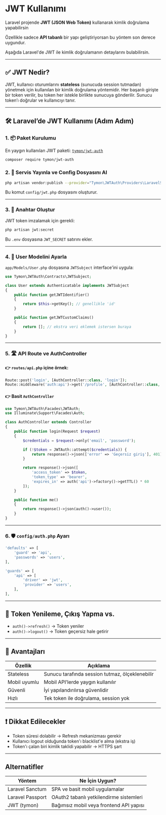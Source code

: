 # JWT Kullanımı

Laravel projende **JWT (JSON Web Token)** kullanarak kimlik doğrulama yapabilirsin

Özellikle sadece **API tabanlı** bir yapı geliştiriyorsan bu yöntem son derece uygundur.

Aşağıda Laravel'de JWT ile kimlik doğrulamanın detaylarını bulabilirsin.

---

## ✅ **JWT Nedir?**

JWT, kullanıcı oturumlarını **stateless** (sunucuda session tutmadan) yönetmek için kullanılan bir kimlik doğrulama yöntemidir. Her başarılı girişte bir token verilir, bu token her istekle birlikte sunucuya gönderilir. Sunucu token’ı doğrular ve kullanıcıyı tanır.

---

## 🛠️ Laravel’de JWT Kullanımı (Adım Adım)

### 1. 📦 Paket Kurulumu

En yaygın kullanılan JWT paketi: [`tymon/jwt-auth`](https://github.com/tymondesigns/jwt-auth)

```bash
composer require tymon/jwt-auth
```

### 2. 🧩 Servis Yayınla ve Config Dosyasını Al

```bash
php artisan vendor:publish --provider="Tymon\JWTAuth\Providers\LaravelServiceProvider"
```

Bu komut `config/jwt.php` dosyasını oluşturur.

---

### 3. 🔐 Anahtar Oluştur

JWT token imzalamak için gerekli:

```bash
php artisan jwt:secret
```

Bu `.env` dosyasına `JWT_SECRET` satırını ekler.

---

### 4. 🧑 User Modelini Ayarla

`app/Models/User.php` dosyasına `JWTSubject` interface'ini uygula:

```php
use Tymon\JWTAuth\Contracts\JWTSubject;

class User extends Authenticatable implements JWTSubject
{
    public function getJWTIdentifier()
    {
        return $this->getKey(); // genellikle 'id'
    }

    public function getJWTCustomClaims()
    {
        return []; // ekstra veri eklemek istersen buraya
    }
}
```

---

### 5. 🛣️ API Route ve AuthController

#### 👉 `routes/api.php` içine örnek:

```php
Route::post('login', [AuthController::class, 'login']);
Route::middleware('auth:api')->get('/profile', [AuthController::class, 'me']);
```

#### 👉 Basit `AuthController`

```php
use Tymon\JWTAuth\Facades\JWTAuth;
use Illuminate\Support\Facades\Auth;

class AuthController extends Controller
{
    public function login(Request $request)
    {
        $credentials = $request->only('email', 'password');

        if (!$token = JWTAuth::attempt($credentials)) {
            return response()->json(['error' => 'Geçersiz giriş'], 401);
        }

        return response()->json([
            'access_token' => $token,
            'token_type' => 'bearer',
            'expires_in' => auth('api')->factory()->getTTL() * 60
        ]);
    }

    public function me()
    {
        return response()->json(auth()->user());
    }
}
```

---

### 6. 🛡️ `config/auth.php` Ayarı

```php
'defaults' => [
    'guard' => 'api',
    'passwords' => 'users',
],

'guards' => [
    'api' => [
        'driver' => 'jwt',
        'provider' => 'users',
    ],
],
```

---

## 🔄 Token Yenileme, Çıkış Yapma vs.

- `auth()->refresh()` → Token yeniler
- `auth()->logout()` → Token geçersiz hale getirir

---

## 🎯 Avantajları

| Özellik      | Açıklama                                        |
| ------------ | ----------------------------------------------- |
| Stateless    | Sunucu tarafında session tutmaz, ölçeklenebilir |
| Mobil uyumlu | Mobil API’lerde yaygın kullanılır               |
| Güvenli      | İyi yapılandırılırsa güvenlidir                 |
| Hızlı        | Tek token ile doğrulama, session yok            |

---

## ❗ Dikkat Edilecekler

- Token süresi dolabilir → Refresh mekanizması gerekir
- Kullanıcı logout olduğunda token'ı blacklist'e alma (ekstra iş)
- Token'ı çalan biri kimlik taklidi yapabilir → HTTPS şart

---

## Alternatifler

| Yöntem           | Ne İçin Uygun?                          |
| ---------------- | --------------------------------------- |
| Laravel Sanctum  | SPA ve basit mobil uygulamalar          |
| Laravel Passport | OAuth2 tabanlı yetkilendirme sistemleri |
| JWT (tymon)      | Bağımsız mobil veya frontend API yapısı |
